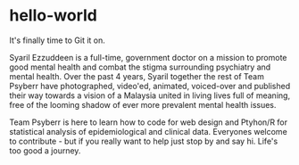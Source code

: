 # hello-world
It's finally time to Git it on.

Syaril Ezzuddeen is a full-time, government doctor on a mission to promote good mental health and combat the stigma surrounding psychiatry and mental health. Over the past 4 years, Syaril together the rest of Team Psyberr have photographed, video'ed, animated, voiced-over and published their way towards a vision of a Malaysia united in living lives full of meaning, free of the looming shadow of ever more prevalent mental health issues.

Team Psyberr is here to learn how to code for web design and Ptyhon/R for statistical analysis of epidemiological and clinical data. Everyones welcome to contribute - but if you really want to help just stop by and say hi. Life's too good a journey.

